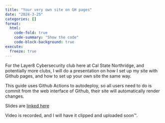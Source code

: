```yaml
---
title: "Your very own site on GH pages"
date: "2024-3-25"
categories: []
format:
  html:
    code-fold: true
    code-summary: "Show the code"
    code-block-background: true
execute:
  freeze: true
---
```


For the Layer8 Cybersecurity club here at Cal State Northridge, and potentially more clubs, I will do a presentation on how I set up my site with Github pages, and how to set up your own site the same way. 

This guide uses Github Actions to autodeploy, so all users need to do is commit from the web interface of Github, their site will automatically render changes.

Slides are [linked here](./revealjs.md)

Video is recorded, and I will have it clipped and uploaded soon™.